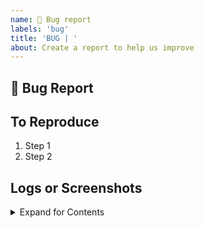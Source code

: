 ```yaml
---
name: 🐛 Bug report
labels: 'bug'
title: 'BUG | '
about: Create a report to help us improve
---
```


## 🐛 Bug Report
<!-- (A clear and concise description of what the bug is.) -->




## To Reproduce

1. Step 1
2. Step 2


## Logs or Screenshots
<details><summary>Expand for Contents</summary>
<p>
<!-- Paste any long log here: -->

```

SUPER_LONG_LOG__

```

</p>
</details>

<!-- (OPTIONAL) Ignore below if not required
## Expected behavior


## Environment
- `dpc-model` v1.x.x 
- 
-->
